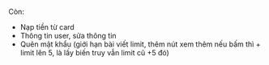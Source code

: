 Còn:
  - Nạp tiền từ card
  - Thông tin user, sửa thông tin
  - Quên mật khẩu
(giới hạn bài viết limit, thêm nút xem thêm nếu bấm thì + limit lên 5, là lấy biến truy vẫn limit cũ +5 đó)
